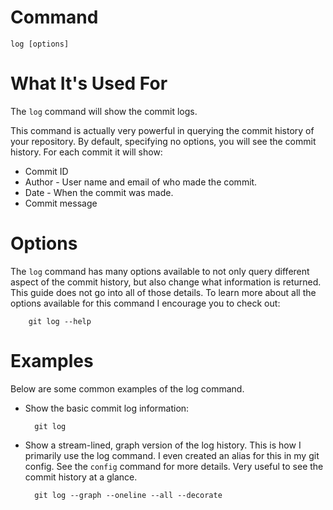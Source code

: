 
# Command

    log [options]

# What It's Used For

The `log` command will show the commit logs.

This command is actually very powerful in querying the commit history of your repository. By default, specifying no options, you will see the commit history. For each commit it will show:
- Commit ID
- Author - User name and email of who made the commit.
- Date - When the commit was made.
- Commit message


# Options

The `log` command has many options available to not only query different aspect of the commit history, but also change what information is returned. This guide does not go into all of those details. To learn more about all the options available for this command I encourage you to check out:

        git log --help

# Examples

Below are some common examples of the log command.

- Show the basic commit log information:

        git log

- Show a stream-lined, graph version of the log history. This is how I primarily use the log command. I even created an alias for this in my git config. See the `config` command for more details. Very useful to see the commit history at a glance.

        git log --graph --oneline --all --decorate
